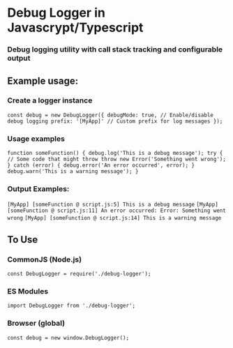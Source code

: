 # Debug Logger in Javascrypt/Typescript

### Debug logging utility with call stack tracking and configurable output
 

## Example usage:

### Create a logger instance
`const debug = new DebugLogger({
  debugMode: true, // Enable/disable debug logging
  prefix: '[MyApp]' // Custom prefix for log messages
});`

### Usage examples
`function someFunction() {
  debug.log('This is a debug message');
  try {
    // Some code that might throw
    throw new Error('Something went wrong');
  } catch (error) {
    debug.error('An error occurred', error);
  }
  debug.warn('This is a warning message');
}`

### Output Examples:
`[MyApp] [someFunction @ script.js:5] This is a debug message`
`[MyApp] [someFunction @ script.js:11] An error occurred: Error: Something went wrong`
`[MyApp] [someFunction @ script.js:14] This is a warning message`



## To Use
### CommonJS (Node.js)
`const DebugLogger = require('./debug-logger');`

### ES Modules
`import DebugLogger from './debug-logger';`

### Browser (global)
`const debug = new window.DebugLogger();`
